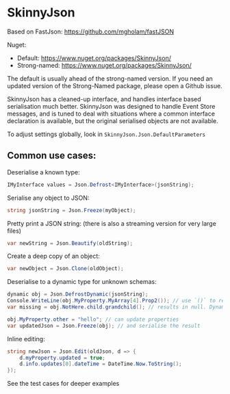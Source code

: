 SkinnyJson
==========
Based on FastJson: https://github.com/mgholam/fastJSON

Nuget:

* Default: https://www.nuget.org/packages/SkinnyJson/
* Strong-named: https://www.nuget.org/packages/SkinnyJson/

The default is usually ahead of the strong-named version. If you need an updated version of the Strong-Named package, please open a Github issue.

SkinnyJson has a cleaned-up interface, and handles interface based serialisation much better.
SkinnyJson was designed to handle Event Store messages, and is tuned to
deal with situations where a common interface declaration is available, but the original serialised objects are not available.

To adjust settings globally, look in `SkinnyJson.Json.DefaultParameters`

Common use cases:
----------

Deserialise a known type:
```csharp
IMyInterface values = Json.Defrost<IMyInterface>(jsonString);
```

Serialise any object to JSON:
```csharp
string jsonString = Json.Freeze(myObject);
```

Pretty print a JSON string: (there is also a streaming version for very large files)
```csharp
var newString = Json.Beautify(oldString);
```

Create a deep copy of an object:
```csharp
var newObject = Json.Clone(oldObject);
```

Deserialise to a dynamic type for unknown schemas:
```csharp
dynamic obj = Json.DefrostDynamic(jsonString);
Console.WriteLine(obj.MyProperty.MyArray[4].Prop2()); // use `()` to read a value.
var missing = obj.NotHere.child.grandchild(); // results in null. Dynamic does null propagation.

obj.MyProperty.other = "hello"; // can update properties
var updatedJson = Json.Freeze(obj); // and serialise the result
```

Inline editing:
```csharp
string newJson = Json.Edit(oldJson, d => {
    d.myProperty.updated = true;
    d.info.updates[0].dateTime = DateTime.Now.ToString();
});
```

See the test cases for deeper examples
